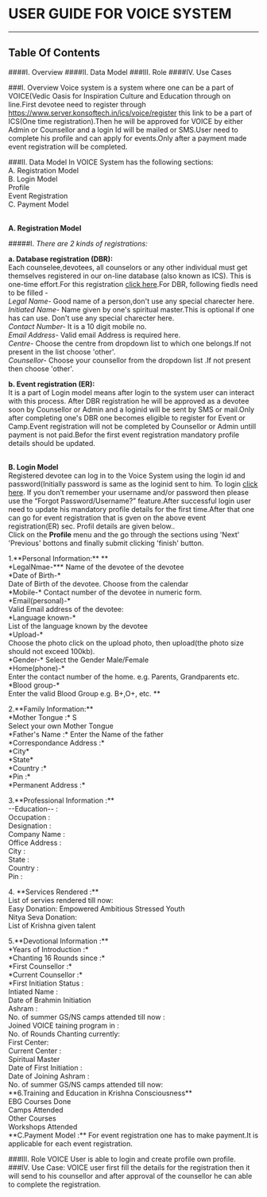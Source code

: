 # USER GUIDE FOR VOICE SYSTEM
****
## Table Of  Contents

####I. Overview
####II. Data Model
###III. Role
####IV. Use Cases


###I. Overview
Voice system is a system where one can be a part of VOICE(Vedic Oasis for Inspiration Culture and Education through on line.First devotee need to register through https://www.server.konsoftech.in/ics/voice/register this link to be a part of ICS(One time registration).Then he will be approved for VOICE by either Admin or Counsellor and a login Id will be mailed or SMS.User need to complete his profile and can apply for events.Only after a payment made event registration 
will be completed.


###II.	Data Model
In VOICE System has the following sections:
</br>A. Registration Model
</br>B. Login Model
		</br>Profile
		</br>Event Registration
</br>C. Payment Model
 

	
</br>**A. Registration Model**

#####I. *There are 2 kinds of registrations:*

**a. Database registration (DBR):**</br> Each counselee,devotees, all counselors or any other individual must get themselves registered in our on-line database (also known as ICS). This is one-time effort.For this registration [click here](https:/server.konsoftech.in/ics/voice/register).For DBR, following fiedls need to be filled -
</br>*Legal Name-* Good name of a person,don't use any special charecter here.
</br>*Initiated Name-* Name given by one's spiritual master.This is optional if one has can use. Don't use any special charecter here.
</br>*Contact Number-* It is a 10 digit mobile no.
</br>*Email Address-* Valid email Address is required here.
</br>*Centre-* Choose the centre from dropdown list to which one belongs.If not present in the list choose 'other'.
</br>*Counsellor-* Choose your counsellor from the dropdown list .If not present 
then choose 'other'.

**b. Event registration (ER):**</br> It is a part of Login model means after login to the system user can interact with this process. After DBR registration he will be approved as a devotee soon by Counsellor or Admin and a loginid will be sent by SMS or mail.Only after completing one's DBR one becomes eligible to register for Event or Camp.Event registration will not be completed by Counsellor or Admin untill payment is not paid.Befor the first event registration mandatory profile details should be updated. 
	
</br>**B. Login Model**
</br> Registered devotee can log in to the Voice System using the login id and password(Initially password is same as the loginid sent to him. To login [click here](https:/server.konsoftech.in/ics/voice/login). If you don’t remember your username and/or password then please use the “Forgot Password/Username?” feature.After successful login user need to update his mandatory  profile details for the first time.After that one can go for event registration that is gven on the above event registration(ER) sec. Profil details are given below..
 </br>Click on the **Profile** menu and the go through the sections using 'Next' 'Previous' bottons and finally submit clicking 'finish' button.
<P>1.**Personal Information:**
**			</br>*LegalNmae-*** 
			Name of the devotee of the devotee
			</br>*Date of Birth-*
			</br>	Date of Birth of the devotee. Choose from the calendar
			</br>*Mobile-*
			Contact number of the devotee in numeric form.
			</br>*Email(personal)-*
			</br>Valid Email address of the devotee:
			</br>*Language known-*
			</br>List of the language known by the devotee
			</br>*Upload-*
			</br>Choose the photo click on the upload photo, then upload(the photo size should not exceed 100kb).
			</br>*Gender-*
			Select the Gender Male/Female
			</br>*Home(phone)-*
			</br>Enter the contact number of the home. e.g. Parents, Grandparents etc.
			</br>*Blood group-*
			</br>Enter the valid Blood Group e.g. B+,O+, etc.
**
<P>2.**Family Information:**
			</br>*Mother Tongue :*
			S
			</br>Select your own Mother Tongue	
			</br>*Father's Name :*
			Enter the Name of the father
			</br>*Correspondance Address :*
			</br>*City*
			</br>*State*
			</br>*Country :*
			</br>*Pin :*
			</br>*Permanent Address :*
<p>3.**Professional Information :**
</br>--Education-- :
</br>Occupation :
</br>Designation :
</br>Company Name :
</br>Office Address :
</br>City :
</br>State :
</br>Country :
</br>Pin :
<p>4. **Services Rendered :**
</br>List of servies rendered till now:
</br>Easy Donation:
Empowered Ambitious Stressed Youth
</br>Nitya Seva Donation:
</br>List of Krishna given talent
<p>5.**Devotional Information :**
</br>*Years of Introduction :*
</br>*Chanting 16 Rounds since :*
</br>*First Counsellor :*
</br>*Current Counsellor :*
</br>*First Initiation Status :
</br>Intiated Name :
</br>Date of Brahmin Initiation
</br>Ashram :
</br>No. of summer GS/NS camps attended till now :
</br>Joined VOICE taining program in :
</br>No. of Rounds Chanting currently:
</br>First Center:
</br>Current Center :
</br>Spiritual Master
</br>Date of First Initiation :
</br>Date of Joining Ashram :
</br>No. of summer GS/NS camps attended till now:
</br>**6.Training and Education in Krishna Consciousness**
</br>EBG Courses Done
</br>Camps Attended
</br>Other Courses
</br>Workshops Attended
</br>**C.Payment Model :**
For event registration one has to make payment.It is applicable for each event registration.


###III. Role 
VOICE User is able to login and create profile own profile.
###IV. Use Case:
VOICE user first fill the details for the registration then it will send to his counsellor and after approval of the counsellor he can able to complete the registration.
